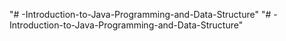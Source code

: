 "# -Introduction-to-Java-Programming-and-Data-Structure" 
"# -Introduction-to-Java-Programming-and-Data-Structure" 
